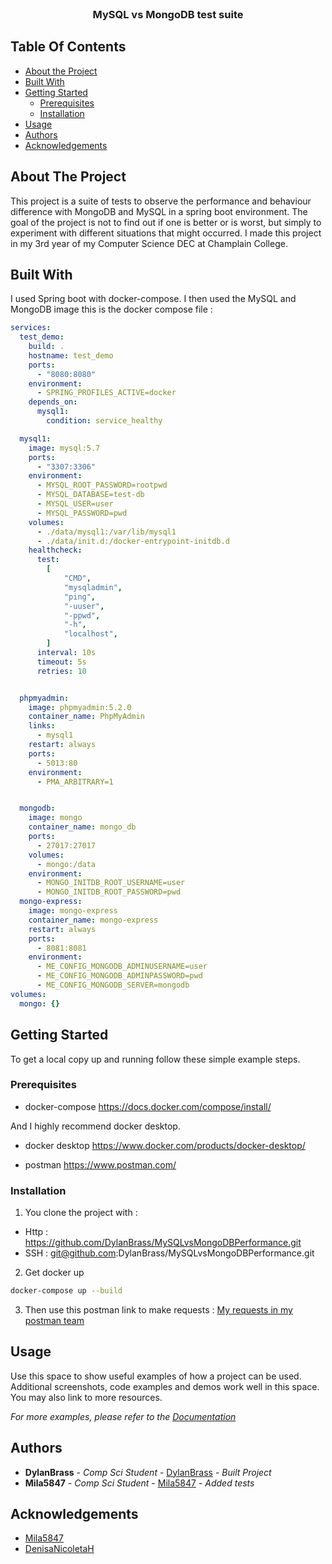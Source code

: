 <br/>
<p align="center">
  <h3 align="center">MySQL vs MongoDB test suite</h3>

</p>



## Table Of Contents

* [About the Project](#about-the-project)
* [Built With](#built-with)
* [Getting Started](#getting-started)
  * [Prerequisites](#prerequisites)
  * [Installation](#installation)
* [Usage](#usage)
* [Authors](#authors)
* [Acknowledgements](#acknowledgements)

## About The Project

This project is a suite of tests to observe the performance and behaviour difference with MongoDB and MySQL in a spring boot environment. The goal of the project is not to find out if one is better or is worst, but simply to experiment with different situations that might occurred. I made this project in my 3rd year of my Computer Science DEC at Champlain College.




## Built With

I used Spring boot with docker-compose. I then used the MySQL and MongoDB image this is the docker compose file :
```yml
services:
  test_demo:
    build: .
    hostname: test_demo
    ports:
      - "8080:8080"
    environment:
      - SPRING_PROFILES_ACTIVE=docker
    depends_on:
      mysql1:
        condition: service_healthy

  mysql1:
    image: mysql:5.7
    ports:
      - "3307:3306"
    environment:
      - MYSQL_ROOT_PASSWORD=rootpwd
      - MYSQL_DATABASE=test-db
      - MYSQL_USER=user
      - MYSQL_PASSWORD=pwd
    volumes:
      - ./data/mysql1:/var/lib/mysql1
      - ./data/init.d:/docker-entrypoint-initdb.d
    healthcheck:
      test:
        [
            "CMD",
            "mysqladmin",
            "ping",
            "-uuser",
            "-ppwd",
            "-h",
            "localhost",
        ]
      interval: 10s
      timeout: 5s
      retries: 10


  phpmyadmin:
    image: phpmyadmin:5.2.0
    container_name: PhpMyAdmin
    links:
      - mysql1
    restart: always
    ports:
      - 5013:80
    environment:
      - PMA_ARBITRARY=1


  mongodb:
    image: mongo
    container_name: mongo_db
    ports:
      - 27017:27017
    volumes:
      - mongo:/data
    environment:
      - MONGO_INITDB_ROOT_USERNAME=user
      - MONGO_INITDB_ROOT_PASSWORD=pwd
  mongo-express:
    image: mongo-express
    container_name: mongo-express
    restart: always
    ports:
      - 8081:8081
    environment:
      - ME_CONFIG_MONGODB_ADMINUSERNAME=user
      - ME_CONFIG_MONGODB_ADMINPASSWORD=pwd
      - ME_CONFIG_MONGODB_SERVER=mongodb
volumes:
  mongo: {}
```

## Getting Started

To get a local copy up and running follow these simple example steps.

### Prerequisites

* docker-compose
https://docs.docker.com/compose/install/

And I highly recommend docker desktop.

* docker desktop
https://www.docker.com/products/docker-desktop/

* postman
https://www.postman.com/



### Installation

1. You clone the project with :
* Http : https://github.com/DylanBrass/MySQLvsMongoDBPerformance.git
* SSH : git@github.com:DylanBrass/MySQLvsMongoDBPerformance.git

2. Get docker up
```sh
docker-compose up --build
```

3. Then use this postman link to make requests :
<a href="https://galactic-comet-561614.postman.co/workspace/Team-Workspace~357ceed0-db35-463d-8eea-3dda3a6c4f22/collection/24252454-714327ae-e874-4aca-a9b5-88926b584834?action=share&creator=24252454">My requests in my postman team</a>

## Usage

Use this space to show useful examples of how a project can be used. Additional screenshots, code examples and demos work well in this space. You may also link to more resources.

_For more examples, please refer to the [Documentation](https://example.com)_

## Authors

* **DylanBrass** - *Comp Sci Student* - [DylanBrass](https://github.com/DylanBrass/) - *Built Project*
* **Mila5847** - *Comp Sci Student* - [Mila5847](https://github.com/Mila5847/) - *Added tests*


## Acknowledgements

* [Mila5847](https://github.com/Mila5847)
* [DenisaNicoletaH ](https://github.com/DenisaNicoletaH)

